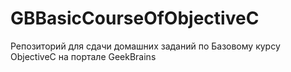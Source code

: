 # GBBasicCourseOfObjectiveC
Репозиторий для сдачи домашних заданий по Базовому курсу ObjectiveC на портале GeekBrains
